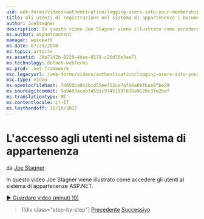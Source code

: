 ```yaml
---
uid: web-forms/videos/authentication/logging-users-into-your-membership-system
title: Gli utenti di registrazione nel sistema di appartenenze | Documenti Microsoft
author: JoeStagner
description: In questo video Joe Stagner viene illustrato come accedere gli utenti al sistema di appartenenze ASP.NET.
ms.author: aspnetcontent
manager: wpickett
ms.date: 07/29/2010
ms.topic: article
ms.assetid: 39a7142b-8228-4dae-8578-c26d70e3ae71
ms.technology: dotnet-webforms
ms.prod: .net-framework
msc.legacyurl: /web-forms/videos/authentication/logging-users-into-your-membership-system
msc.type: video
ms.openlocfilehash: fd650ba942bcd55eef12ce7afb6a09fbae8fbe29
ms.sourcegitcommit: 9a9483aceb34591c97451997036a9120c3fe2baf
ms.translationtype: MT
ms.contentlocale: it-IT
ms.lasthandoff: 11/10/2017
---
```

<a name="logging-users-into-your-membership-system"></a>L'accesso agli utenti nel sistema di appartenenza
====================
da [Joe Stagner](https://github.com/JoeStagner)

In questo video Joe Stagner viene illustrato come accedere gli utenti al sistema di appartenenze ASP.NET.

[&#9654; Guardare video (minuti 19)](https://channel9.msdn.com/Blogs/ASP-NET-Site-Videos/logging-users-into-your-membership-system)

>[!div class="step-by-step"]
[Precedente](adding-users-to-your-membership-system.md)
[Successivo](implement-the-registration-verification-pattern.md)
